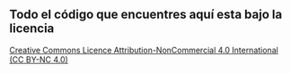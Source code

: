 ## Todo el código que encuentres aquí esta bajo la licencia

[Creative Commons Licence Attribution-NonCommercial 4.0 International (CC BY-NC 4.0) ](https://creativecommons.org/licenses/by-nc/4.0/)
